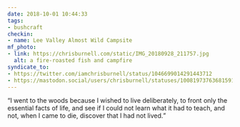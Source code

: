```yaml
---
date: 2018-10-01 10:44:33
tags:
- bushcraft
checkin:
- name: Lee Valley Almost Wild Campsite
mf_photo:
- link: https://chrisburnell.com/static/IMG_20180928_211757.jpg
  alt: a fire-roasted fish and campfire
syndicate_to:
- https://twitter.com/iamchrisburnell/status/1046699014291443712
- https://mastodon.social/users/chrisburnell/statuses/100819737636815913
---
```


<q>I went to the woods because I wished to live deliberately, to front only the essential facts of life, and see if I could not learn what it had to teach, and not, when I came to die, discover that I had not lived.</q>
